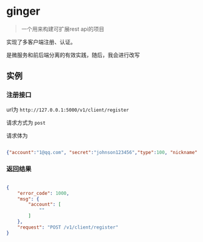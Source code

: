 # ginger

> 一个用来构建可扩展rest api的项目

实现了多客户端注册、认证。

是微服务和前后端分离的有效实践，随后，我会进行改写

## 实例

### 注册接口

url为   `http://127.0.0.1:5000/v1/client/register`

请求方式为  `post`

请求体为

```json

{"account":"1@qq.com", "secret":"johnson123456","type":100, "nickname":"johnson"}

```

### 返回结果


```json

{
    "error_code": 1000,
    "msg": {
        "account": [
            ""
        ]
    },
    "request": "POST /v1/client/register"
}

```
